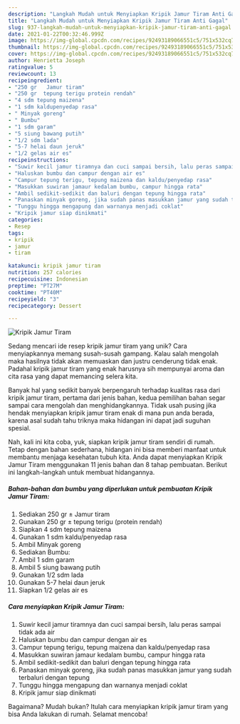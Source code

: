 ```yaml
---
description: "Langkah Mudah untuk Menyiapkan Kripik Jamur Tiram Anti Gagal"
title: "Langkah Mudah untuk Menyiapkan Kripik Jamur Tiram Anti Gagal"
slug: 937-langkah-mudah-untuk-menyiapkan-kripik-jamur-tiram-anti-gagal
date: 2021-01-22T00:32:46.999Z
image: https://img-global.cpcdn.com/recipes/92493189066551c5/751x532cq70/kripik-jamur-tiram-foto-resep-utama.jpg
thumbnail: https://img-global.cpcdn.com/recipes/92493189066551c5/751x532cq70/kripik-jamur-tiram-foto-resep-utama.jpg
cover: https://img-global.cpcdn.com/recipes/92493189066551c5/751x532cq70/kripik-jamur-tiram-foto-resep-utama.jpg
author: Henrietta Joseph
ratingvalue: 5
reviewcount: 13
recipeingredient:
- "250 gr   Jamur tiram"
- "250 gr  tepung terigu protein rendah"
- "4 sdm tepung maizena"
- "1 sdm kaldupenyedap rasa"
- " Minyak goreng"
- " Bumbu"
- "1 sdm garam"
- "5 siung bawang putih"
- "1/2 sdm lada"
- "5-7 helai daun jeruk"
- "1/2 gelas air es"
recipeinstructions:
- "Suwir kecil jamur tiramnya dan cuci sampai bersih, lalu peras sampai tidak ada air"
- "Haluskan bumbu dan campur dengan air es"
- "Campur tepung terigu, tepung maizena dan kaldu/penyedap rasa"
- "Masukkan suwiran jamaur kedalam bumbu, campur hingga rata"
- "Ambil sedikit-sedikit dan baluri dengan tepung hingga rata"
- "Panaskan minyak goreng, jika sudah panas masukkan jamur yang sudah terbaluri dengan tepung"
- "Tunggu hingga mengapung dan warnanya menjadi coklat"
- "Kripik jamur siap dinikmati"
categories:
- Resep
tags:
- kripik
- jamur
- tiram

katakunci: kripik jamur tiram 
nutrition: 257 calories
recipecuisine: Indonesian
preptime: "PT27M"
cooktime: "PT40M"
recipeyield: "3"
recipecategory: Dessert

---
```



![Kripik Jamur Tiram](https://img-global.cpcdn.com/recipes/92493189066551c5/751x532cq70/kripik-jamur-tiram-foto-resep-utama.jpg)

Sedang mencari ide resep kripik jamur tiram yang unik? Cara menyiapkannya memang susah-susah gampang. Kalau salah mengolah maka hasilnya tidak akan memuaskan dan justru cenderung tidak enak. Padahal kripik jamur tiram yang enak harusnya sih mempunyai aroma dan cita rasa yang dapat memancing selera kita.



Banyak hal yang sedikit banyak berpengaruh terhadap kualitas rasa dari kripik jamur tiram, pertama dari jenis bahan, kedua pemilihan bahan segar sampai cara mengolah dan menghidangkannya. Tidak usah pusing jika hendak menyiapkan kripik jamur tiram enak di mana pun anda berada, karena asal sudah tahu triknya maka hidangan ini dapat jadi suguhan spesial.


Nah, kali ini kita coba, yuk, siapkan kripik jamur tiram sendiri di rumah. Tetap dengan bahan sederhana, hidangan ini bisa memberi manfaat untuk membantu menjaga kesehatan tubuh kita. Anda dapat menyiapkan Kripik Jamur Tiram menggunakan 11 jenis bahan dan 8 tahap pembuatan. Berikut ini langkah-langkah untuk membuat hidangannya.

<!--inarticleads1-->

##### Bahan-bahan dan bumbu yang diperlukan untuk pembuatan Kripik Jamur Tiram:

1. Sediakan 250 gr ±  Jamur tiram
1. Gunakan 250 gr ± tepung terigu (protein rendah)
1. Siapkan 4 sdm tepung maizena
1. Gunakan 1 sdm kaldu/penyedap rasa
1. Ambil  Minyak goreng
1. Sediakan  Bumbu:
1. Ambil 1 sdm garam
1. Ambil 5 siung bawang putih
1. Gunakan 1/2 sdm lada
1. Gunakan 5-7 helai daun jeruk
1. Siapkan 1/2 gelas air es




<!--inarticleads2-->

##### Cara menyiapkan Kripik Jamur Tiram:

1. Suwir kecil jamur tiramnya dan cuci sampai bersih, lalu peras sampai tidak ada air
1. Haluskan bumbu dan campur dengan air es
1. Campur tepung terigu, tepung maizena dan kaldu/penyedap rasa
1. Masukkan suwiran jamaur kedalam bumbu, campur hingga rata
1. Ambil sedikit-sedikit dan baluri dengan tepung hingga rata
1. Panaskan minyak goreng, jika sudah panas masukkan jamur yang sudah terbaluri dengan tepung
1. Tunggu hingga mengapung dan warnanya menjadi coklat
1. Kripik jamur siap dinikmati




Bagaimana? Mudah bukan? Itulah cara menyiapkan kripik jamur tiram yang bisa Anda lakukan di rumah. Selamat mencoba!
